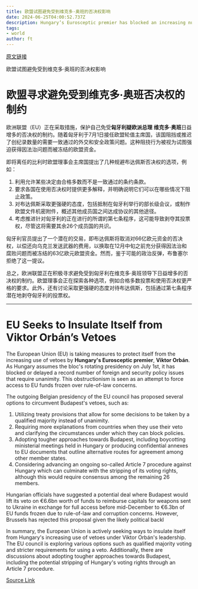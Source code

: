 ```yaml
---
title: 欧盟试图避免受到维克多·奥班的否决权影响
date: 2024-06-25T04:00:52.737Z
description: Hungary’s Eurosceptic premier has blocked an increasing number of Ukraine-related decisions
tags: 
- world
author: ft
---
```


[原文链接](https://ft.com/content/dd8bf887-cc60-4a2a-8ae6-9c56eb8f5285)

欧盟试图避免受到维克多·奥班的否决权影响

# 欧盟寻求避免受到维克多·奥班否决权的制约

欧洲联盟（EU）正在采取措施，保护自己免受**匈牙利疑欧派总理** **维克多·奥班**日益增多的否决权的制约。随着匈牙利于7月1日接任欧盟轮值主席国，该国阻挡或推迟了创纪录数量的需要一致通过的外交和安全政策问题。这种阻挠行为被视为试图强迫获得因法治问题而被冻结的欧盟资金。

即将离任的比利时欧盟理事会主席国提出了几种规避布达佩斯否决权的选项，例如：

1. 利用允许某些决定由合格多数而不是一致通过的条约条款。
2. 要求各国在使用否决权时提供更多解释，并明确说明它们可以在哪些情况下阻止政策。
3. 对布达佩斯采取更强硬的态度，包括抵制在匈牙利举行的部长级会议，或制作欧盟文件机密附件，概述其他成员国之间达成协议的其他途径。
4. 考虑推进针对匈牙利的正在进行的所谓的第七条程序，这可能导致剥夺其投票权，尽管这将需要其余26个成员国的共识。

匈牙利官员提出了一个潜在的交易，即布达佩斯将取消对66亿欧元资金的否决权，以偿还向乌克兰发送武器的费用，以换取在12月中旬之前充分获得因法治和腐败问题而被冻结的63亿欧元欧盟资金。然而，鉴于可能的政治反弹，布鲁塞尔拒绝了这一提议。

总之，欧洲联盟正在积极寻求避免受到匈牙利在维克多·奥班领导下日益增多的否决权的制约。欧盟理事会正在探索各种选项，例如合格多数投票和使用否决权更严格的要求。此外，还有讨论采取更强硬的态度对待布达佩斯，包括通过第七条程序潜在地剥夺匈牙利的投票权。

---

 # EU Seeks to Insulate Itself from Viktor Orbán’s Vetoes

The European Union (EU) is taking measures to protect itself from the increasing use of vetoes by **Hungary's Eurosceptic premier**, **Viktor Orbán**. As Hungary assumes the bloc's rotating presidency on July 1st, it has blocked or delayed a record number of foreign and security policy issues that require unanimity. This obstructionism is seen as an attempt to force access to EU funds frozen over rule-of-law concerns.

The outgoing Belgian presidency of the EU council has proposed several options to circumvent Budapest's vetoes, such as:
1. Utilizing treaty provisions that allow for some decisions to be taken by a qualified majority instead of unanimity.
2. Requiring more explanations from countries when they use their veto and clarifying the circumstances under which they can block policies.
3. Adopting tougher approaches towards Budapest, including boycotting ministerial meetings held in Hungary or producing confidential annexes to EU documents that outline alternative routes for agreement among other member states.
4. Considering advancing an ongoing so-called Article 7 procedure against Hungary which can culminate with the stripping of its voting rights, although this would require consensus among the remaining 26 members.

Hungarian officials have suggested a potential deal where Budapest would lift its veto on €6.6bn worth of funds to reimburse capitals for weapons sent to Ukraine in exchange for full access before mid-December to €6.3bn of EU funds frozen due to rule-of-law and corruption concerns. However, Brussels has rejected this proposal given the likely political backl

In summary, the European Union is actively seeking ways to insulate itself from Hungary's increasing use of vetoes under Viktor Orbán's leadership. The EU council is exploring various options such as qualified majority voting and stricter requirements for using a veto. Additionally, there are discussions about adopting tougher approaches towards Budapest, including the potential stripping of Hungary's voting rights through an Article 7 procedure.

[Source Link](https://ft.com/content/dd8bf887-cc60-4a2a-8ae6-9c56eb8f5285)


